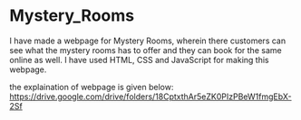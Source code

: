 # Mystery_Rooms
I have made a webpage for Mystery Rooms, wherein there customers can see what the mystery rooms has to offer and they can book for the same online as well.
I have used HTML, CSS and JavaScript for making this webpage.

the explaination of webpage is given below:
https://drive.google.com/drive/folders/18CptxthAr5eZK0PIzPBeW1fmgEbX-2Sf
